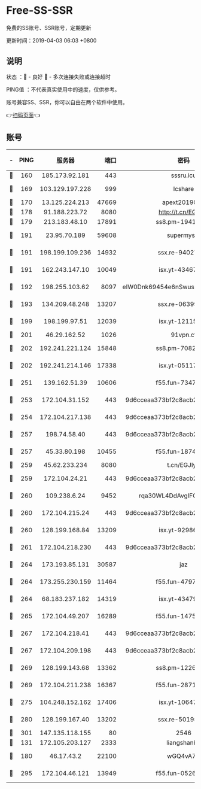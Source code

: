# Free-SS-SSR

免费的SS账号、SSR账号，定期更新

更新时间：2019-04-03 06:03 +0800

## 说明

状态     ：🙂 - 良好 🙁 - 多次连接失败或连接超时

PING值   ：不代表真实使用中的速度，仅供参考。

账号兼容SS、SSR，你可以自由在两个软件中使用。

👉[扫码页面](https://liesauer.github.io/Free-SS-SSR/)👈

## 账号

|-|PING|服务器|端口|密码|加密方式|区域|
|:----:|:----:|:-----:|-----:|:----:|:----:|:----:|
|🙂|160|185.173.92.181|443|sssru.icu|rc4-md5|RU|
|🙂|169|103.129.197.228|999|lcshare|aes-256-cfb|US|
|🙂|170|13.125.224.213|47669|apext2019001|chacha20|KR|
|🙂|178|91.188.223.72|8080|http://t.cn/EGJIyrl|rc4-md5|RU|
|🙂|179|213.183.48.10|17891|ss8.pm-19418557|rc4-md5|RU|
|🙂|191|23.95.70.189|59608|supermyssr|chacha20-ietf|US|
|🙂|191|198.199.109.236|14932|ssx.re-94027376|aes-256-cfb|US|
|🙂|191|162.243.147.10|10049|isx.yt-43467068|aes-256-cfb|US|
|🙂|192|198.255.103.62|8097|eIW0Dnk69454e6nSwuspv9DmS201tQ0D|aes-256-cfb|US|
|🙂|193|134.209.48.248|13207|ssx.re-06399370|aes-256-cfb|US|
|🙂|199|198.199.97.51|12039|isx.yt-12115421|aes-256-cfb|US|
|🙂|201|46.29.162.52|1026|91vpn.cf|rc4-md5|RU|
|🙂|202|192.241.221.124|15848|ss8.pm-70821304|aes-256-cfb|US|
|🙂|202|192.241.214.146|17338|isx.yt-05117386|aes-256-cfb|US|
|🙂|251|139.162.51.39|10606|f55.fun-73475767|aes-256-cfb|SG|
|🙂|253|172.104.31.152|443|9d6cceaa373bf2c8acb22e60b6a58be6|aes-256-cfb|US|
|🙂|254|172.104.217.138|443|9d6cceaa373bf2c8acb22e60b6a58be6|aes-256-cfb|US|
|🙂|257|198.74.58.40|443|9d6cceaa373bf2c8acb22e60b6a58be6|aes-256-cfb|US|
|🙂|257|45.33.80.198|10455|f55.fun-18747830|aes-256-cfb|US|
|🙂|259|45.62.233.234|8080|t.cn/EGJIyrl|rc4-md5|CA|
|🙂|259|172.104.24.21|443|9d6cceaa373bf2c8acb22e60b6a58be6|aes-256-cfb|US|
|🙂|260|109.238.6.24|9452|rqa30WL4DdAvgIFG6Fs3znzTa|aes-256-cfb|FR|
|🙂|260|172.104.215.24|443|9d6cceaa373bf2c8acb22e60b6a58be6|aes-256-cfb|US|
|🙂|260|128.199.168.84|13209|isx.yt-92986955|aes-256-cfb|SG|
|🙂|261|172.104.218.230|443|9d6cceaa373bf2c8acb22e60b6a58be6|aes-256-cfb|US|
|🙂|264|173.193.85.131|30587|jaz|aes-256-cfb|US|
|🙂|264|173.255.230.159|11464|f55.fun-47976795|aes-256-cfb|US|
|🙂|264|68.183.237.182|14319|isx.yt-43479630|aes-256-cfb|SG|
|🙂|265|172.104.49.207|16289|f55.fun-14753338|aes-256-cfb|SG|
|🙂|267|172.104.218.41|443|9d6cceaa373bf2c8acb22e60b6a58be6|aes-256-cfb|US|
|🙂|267|172.104.209.198|443|9d6cceaa373bf2c8acb22e60b6a58be6|aes-256-cfb|US|
|🙂|269|128.199.143.68|13362|ss8.pm-12261880|aes-256-cfb|SG|
|🙂|269|172.104.211.238|16367|f55.fun-28710915|aes-256-cfb|US|
|🙂|275|104.248.152.162|17406|isx.yt-10647855|aes-256-cfb|SG|
|🙂|280|128.199.167.40|13202|ssx.re-50195661|aes-256-cfb|SG|
|🙂|301|147.135.118.155|80|2546|chacha20|US|
|🙂|131|172.105.203.127|2333|liangshanbo|chacha20|JP|
|🙂|180|46.17.43.2|22100|wGQ4vA7D|aes-256-gcm|RU|
|🙂|295|172.104.46.121|13949|f55.fun-05262034|aes-256-cfb|SG|
